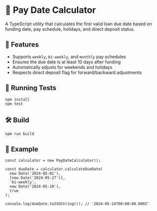 # 📅 Pay Date Calculator

A TypeScript utility that calculates the first valid loan due date based on funding date, pay schedule, holidays, and direct deposit status.

## 🚀 Features

- Supports `weekly`, `bi-weekly`, and `monthly` pay schedules
- Ensures the due date is at least 10 days after funding
- Automatically adjusts for weekends and holidays
- Respects direct deposit flag for forward/backward adjustments

## 🧪 Running Tests

```bash
npm install
npm test
```

## 🛠 Build

```
npm run build
```

## 📄 Example

```
const calculator = new PayDateCalculator();

const dueDate = calculator.calculateDueDate(
  new Date('2024-05-01'),
  [new Date('2024-05-27')],
  'bi-weekly',
  new Date('2024-05-10'),
  true
);

console.log(dueDate.toISOString()); // '2024-05-24T00:00:00.000Z'
```
